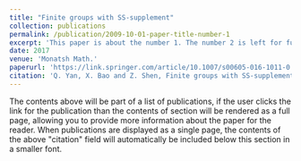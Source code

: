 ```yaml
---
title: "Finite groups with SS-supplement"
collection: publications
permalink: /publication/2009-10-01-paper-title-number-1
excerpt: 'This paper is about the number 1. The number 2 is left for future work.'
date: 2017
venue: 'Monatsh Math.'
paperurl: 'https://link.springer.com/article/10.1007/s00605-016-1011-0'
citation: 'Q. Yan, X. Bao and Z. Shen, Finite groups with SS-supplement. Monatsh Math 184, 325–333 (2017).'
---
```


The contents above will be part of a list of publications, if the user clicks the link for the publication than the contents of section will be rendered as a full page, allowing you to provide more information about the paper for the reader. When publications are displayed as a single page, the contents of the above "citation" field will automatically be included below this section in a smaller font.
